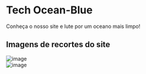 # Tech Ocean-Blue 
Conheça o nosso site e lute por um oceano mais limpo!

## Imagens de recortes do site
![image](https://github.com/EnzoDPrado/Tech-Ocean-Blue/assets/103393497/ace08e28-6ba2-4e7b-ac70-ae19eb5fe19f) <br>
![image](https://github.com/EnzoDPrado/Tech-Ocean-Blue/assets/103393497/7345db9f-75fa-4b5f-8459-549ca8009076) 
